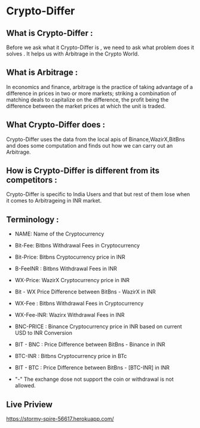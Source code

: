 # Crypto-Differ
## What is Crypto-Differ :

Before we ask what it Crypto-Differ is , we need to ask what problem does it solves . It helps us with Arbitrage in the Crypto World.

## What is Arbitrage : 

In economics and finance, arbitrage is the practice of taking advantage of a difference in prices in two or more markets; striking a combination of matching deals to capitalize on the difference, the profit being the difference between the market prices at which the unit is traded.

## What Crypto-Differ does :

Crypto-Differ uses the data from the local apis of Binance,WazirX,BitBns and does some computation and finds out how we can  carry out an Arbitrage.

## How is Crypto-Differ is different from its competitors :
  
Crypto-Differ is specific to India Users and that but rest of them lose when it comes to Arbitrageing in INR market.

## Terminology :
* NAME: Name of the Cryptocurrency

* Bit-Fee: Bitbns Withdrawal Fees in Cryptocurrency 

* Bit-Price: Bitbns Cryptocurrency  price in INR 

* B-FeeINR :	Bitbns Withdrawal Fees in INR

* WX-Price: WazirX Cryptocurrency  price in INR

* Bit - WX  Price Difference between BitBns - WazirX in INR 

* WX-Fee	: Bitbns Withdrawal Fees in Cryptocurrency 

* WX-Fee-INR: Wazirx Withdrawal Fees in INR

* BNC-PRICE	 : Binance Cryptocurrency  price in INR based on current USD to INR Conversion

* BIT - BNC : Price Difference between BitBns - Binance in INR 

* BTC-INR	: Bitbns Cryptocurrency  price in BTc 

* BIT - BTC :  Price Difference between BitBns - [BTC-INR] in INR 

* "-" The exchange dose not support the coin or withdrawal is not allowed. 

## Live Priview
https://stormy-spire-56617.herokuapp.com/
